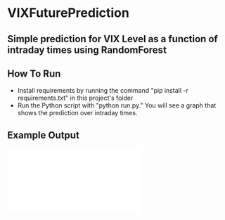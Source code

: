 # VIXFuturePrediction

## Simple prediction for VIX Level as a function of intraday times using RandomForest

## How To Run
- Install requirements by running the command "pip install -r requirements.txt" in this project's folder
- Run the Python script with "python run.py." You will see a graph that shows the prediction over intraday times.

## Example Output
![plot](./images/vixprediction.pdf)
